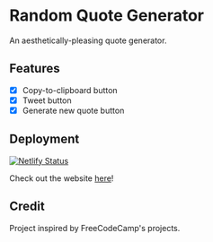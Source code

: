 # Random Quote Generator

An aesthetically-pleasing quote generator.

## Features
- [x] Copy-to-clipboard button
- [x] Tweet button
- [x] Generate new quote button

## Deployment

[![Netlify Status](https://api.netlify.com/api/v1/badges/c09476a3-c46d-4bff-a280-70e5b5b114e7/deploy-status)](https://app.netlify.com/sites/ajoyful-random-quote-generator/deploys)

Check out the website [here](https://ajoyful-random-quote-generator.netlify.app/)!

## Credit

Project inspired by FreeCodeCamp's projects.
